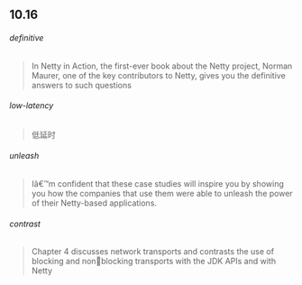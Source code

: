 ## 10.16

######  definitive 

>  In Netty in Action, the first-ever book about the Netty project, Norman Maurer, one of the key contributors to Netty, gives you the definitive answers to such questions

###### low-latency

> 低延时



######  unleash 

>  Iâ€™m confident that these case studies will inspire you by showing you how the companies that use them were able to unleash the power of their Netty-based applications.

###### contrast

>  Chapter 4 discusses network transports and contrasts the use of blocking and nonblocking transports with the JDK APIs and with Netty
